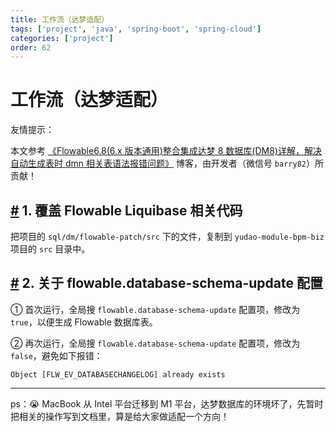 ```yaml
---
title: 工作流（达梦适配）
tags: ['project', 'java', 'spring-boot', 'spring-cloud']
categories: ['project']
order: 62
---
```

# 工作流（达梦适配）

友情提示：

 本文参考 [《Flowable6.8(6.x 版本通用)整合集成达梦 8 数据库(DM8)详解，解决自动生成表时 dmn 相关表语法报错问题》](https://blog.csdn.net/TangBoBoa/article/details/130392495) 博客，由开发者（微信号 `barry82`）所贡献！

 ## [#](#_1-覆盖-flowable-liquibase-相关代码) 1. 覆盖 Flowable Liquibase 相关代码

 把项目的 `sql/dm/flowable-patch/src` 下的文件，复制到 `yudao-module-bpm-biz` 项目的 `src` 目录中。

 ## [#](#_2-关于-flowable-database-schema-update-配置) 2. 关于 flowable.database-schema-update 配置

 ① 首次运行，全局搜 `flowable.database-schema-update` 配置项，修改为 `true`，以便生成 Flowable 数据库表。

 ② 再次运行，全局搜 `flowable.database-schema-update` 配置项，修改为 `false`，避免如下报错：


```
Object [FLW_EV_DATABASECHANGELOG] already exists

```


---

 ps：😭 MacBook 从 Intel 平台迁移到 M1 平台，达梦数据库的环境坏了，先暂时把相关的操作写到文档里，算是给大家做适配一个方向！
